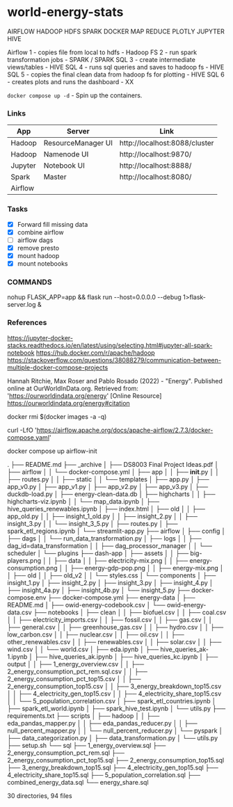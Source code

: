 # world-energy-stats

AIRFLOW
HADOOP HDFS
SPARK
DOCKER
MAP REDUCE
PLOTLY
JUPYTER
HIVE

Airflow
1 - copies file from local to hdfs - Hadoop FS
2 - run spark transformation jobs - SPARK / SPARK SQL
3 - create intermediate views/tables - HIVE SQL
4 - runs sql queries and saves to hadoop fs - HIVE SQL
5 - copies the final clean data from hadoop fs for plotting - HIVE SQL
6 - creates plots and runs the dashboard - XX


`docker compose up -d` - Spin up the containers.

### Links

| App     | Server             | Link                          |
| ------- | ------------------ | ----------------------------- |
| Hadoop  | ResourceManager UI | http://localhost:8088/cluster |
| Hadoop  | Namenode UI        | http://localhost:9870/        |
| Jupyter | Notebook UI        | http://localhost:8888/        |
| Spark   | Master             | http://localhost:8080/        |
| Airflow |                    |                               |



### Tasks

- [x] Forward fill missing data
- [x] combine airflow
- [ ] airflow dags
- [x] remove presto
- [x] mount hadoop
- [x] mount notebooks

### COMMANDS

nohup FLASK_APP=app && flask run --host=0.0.0.0 --debug 1>flask-server.log &

### References

https://jupyter-docker-stacks.readthedocs.io/en/latest/using/selecting.html#jupyter-all-spark-notebook
https://hub.docker.com/r/apache/hadoop
https://stackoverflow.com/questions/38088279/communication-between-multiple-docker-compose-projects

Hannah Ritchie, Max Roser and Pablo Rosado (2022) - "Energy". Published online at OurWorldInData.org. Retrieved from: 'https://ourworldindata.org/energy' [Online Resource]
https://ourworldindata.org/energy#citation

docker rmi $(docker images -a -q)

curl -LfO 'https://airflow.apache.org/docs/apache-airflow/2.7.3/docker-compose.yaml'

docker compose up airflow-init


.
├── README.md
├── _archive
│   ├── DS8003 Final Project Ideas.pdf
│   ├── airflow
│   │   └── docker-compose.yml
│   ├── app
│   │   ├── __init__.py
│   │   ├── routes.py
│   │   ├── static
│   │   └── templates
│   ├── app.py
│   ├── app_v0.py
│   ├── app_v1.py
│   ├── app_v2.py
│   ├── app_v3.py
│   ├── duckdb-load.py
│   ├── energy-clean-data.db
│   ├── highcharts
│   │   ├── highcharts-viz.ipynb
│   │   └── map_data.ipynb
│   ├── hive_queries_renewables.ipynb
│   ├── index.html
│   ├── old
│   │   ├── app_old.py
│   │   ├── insight_1_old.py
│   │   ├── insight_2.py
│   │   ├── insight_3.py
│   │   └── insight_3_5.py
│   ├── routes.py
│   ├── spark_etl_regions.ipynb
│   └── streamlit-app.py
├── airflow
│   ├── config
│   ├── dags
│   │   └── run_data_transformation.py
│   ├── logs
│   │   ├── dag_id=data_transformation
│   │   ├── dag_processor_manager
│   │   └── scheduler
│   └── plugins
├── dash-app
│   ├── assets
│   │   ├── big-players.png
│   │   ├── data
│   │   ├── electricity-mix.png
│   │   ├── energy-consumption.png
│   │   ├── energy-gdp-pop.png
│   │   ├── energy-mix.png
│   │   ├── old
│   │   ├── old_v2
│   │   └── styles.css
│   └── components
│       ├── insight_1.py
│       ├── insight_2.py
│       ├── insight_3.py
│       ├── insight_4.py
│       ├── insight_4a.py
│       ├── insight_4b.py
│       └── insight_5.py
├── docker-compose.env
├── docker-compose.yml
├── energy-data
│   ├── README.md
│   ├── owid-energy-codebook.csv
│   └── owid-energy-data.csv
├── notebooks
│   ├── clean
│   │   ├── biofuel.csv
│   │   ├── coal.csv
│   │   ├── electricity_imports.csv
│   │   ├── fossil.csv
│   │   ├── gas.csv
│   │   ├── general.csv
│   │   ├── greenhouse_gas.csv
│   │   ├── hydro.csv
│   │   ├── low_carbon.csv
│   │   ├── nuclear.csv
│   │   ├── oil.csv
│   │   ├── other_renewables.csv
│   │   ├── renewables.csv
│   │   ├── solar.csv
│   │   ├── wind.csv
│   │   └── world.csv
│   ├── eda.ipynb
│   ├── hive_queries_ak-1.ipynb
│   ├── hive_queries_ak.ipynb
│   ├── hive_queries_kc.ipynb
│   ├── output
│   │   ├── 1_energy_overview.csv
│   │   ├── 2_energy_consumption_pct_rem.sql.csv
│   │   ├── 2_energy_consumption_pct_top15.csv
│   │   ├── 2_energy_consumption_top15.csv
│   │   ├── 3_energy_breakdown_top15.csv
│   │   ├── 4_electricity_gen_top15.csv
│   │   ├── 4_electricity_share_top15.csv
│   │   └── 5_population_correlation.csv
│   ├── spark_etl_countries.ipynb
│   ├── spark_etl_world.ipynb
│   ├── spark_hive_test.ipynb
│   └── utils.py
├── requirements.txt
├── scripts
│   ├── hadoop
│   │   ├── eda_pandas_mapper.py
│   │   ├── eda_pandas_reducer.py
│   │   ├── null_percent_mapper.py
│   │   └── null_percent_reducer.py
│   └── pyspark
│       ├── data_categorization.py
│       ├── data_transformation.py
│       └── utils.py
├── setup.sh
└── sql
    ├── 1_energy_overview.sql
    ├── 2_energy_consumption_pct_rem.sql
    ├── 2_energy_consumption_pct_top15.sql
    ├── 2_energy_consumption_top15.sql
    ├── 3_energy_breakdown_top15.sql
    ├── 4_electricity_gen_top15.sql
    ├── 4_electricity_share_top15.sql
    ├── 5_population_correlation.sql
    ├── combined_energy_data.sql
    └── energy_share.sql

30 directories, 94 files